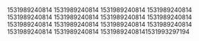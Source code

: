 1531989240814
1531989240814
1531989240814
1531989240814
1531989240814
1531989240814
1531989240814
1531989240814
1531989240814
1531989240814
1531989240814
1531989240814
1531989240814
1531989240814
15319892408141531993297194